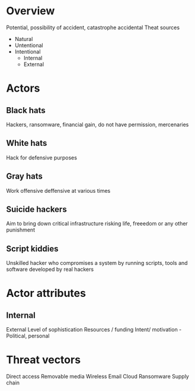 # Overview
Potential, possibility of accident, catastrophe
accidental
Theat sources
* Natural
* Untentional
* Intentional
	* Internal
	* External


# Actors
## Black hats
Hackers, ransomware, financial gain, do not have permission, mercenaries
## White hats
Hack for defensive purposes
## Gray hats
Work offensive deffensive at various times
## Suicide hackers
Aim to bring down critical infrastructure risking life, freeedom or any other punishment
## Script kiddies
Unskilled hacker who compromises a system by running scripts, tools and software developed by real hackers

# Actor attributes
## Internal
External
Level of sophistication 
Resources / funding
Intent/ motivation - Political, personal

# Threat vectors
Direct access
Removable media
Wireless
Email
Cloud
Ransomware
Supply chain 

